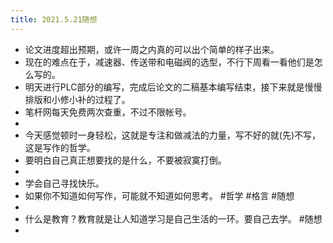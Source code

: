 ```yaml
---
title: 2021.5.21随想
---
```


- 论文进度超出预期，或许一周之内真的可以出个简单的样子出来。
- 现在的难点在于，减速器、传送带和电磁阀的选型，不行下周看一看他们是怎么写的。
- 明天进行PLC部分的编写，完成后论文的二稿基本编写结束，接下来就是慢慢排版和小修小补的过程了。
- 笔杆网每天免费两次查重，不过不限帐号。
-
- 今天感觉顿时一身轻松，这就是专注和做减法的力量，写不好的就(先)不写，这是写作的哲学。
- 要明白自己真正想要找的是什么，不要被寂寞打倒。
-
- 学会自己寻找快乐。
- 如果你不知道如何写作，可能就不知道如何思考。 #哲学 #格言 #随想
-
- 什么是教育？教育就是让人知道学习是自己生活的一环。要自己去学。 #随想
-